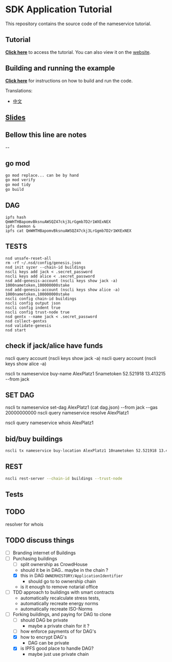 # SDK Application Tutorial

This repository contains the source code of the nameservice tutorial.

## Tutorial

**[Click here](./tutorial/README.md)** to access the tutorial. You can also view it on the [website](https://cosmos.network/docs/tutorial).

## Building and running the example

**[Click here](./tutorial/build-run.md)**  for instructions on how to build and run the code.

Translations:
- [中文](./README_cn.md)

## [Slides](https://docs.google.com/presentation/d/1aCMAdkVY-gfgnGNPTygwVk3o68czPQ_VYfvdMy9Ek5Q/edit?usp=sharing)


## Bellow this line are notes
--

## go mod
```bash
go mod replace... can be by hand
go mod verify
go mod tidy
go build
```


## DAG
```
ipfs hash
QmWHTHBapomvBksnuAWSQZ47ckj3LrGgmb7D2r1WXExNEX
ipfs daemon &
ipfs cat QmWHTHBapomvBksnuAWSQZ47ckj3LrGgmb7D2r1WXExNEX
```

## TESTS
```fish
nsd unsafe-reset-all
rm -rf ~/.nsd/config/genesis.json
nsd init syzer --chain-id buildings
nscli keys add jack < .secret_password
nscli keys add alice < .secret_password
nsd add-genesis-account (nscli keys show jack -a) 1000nametoken,100000000stake
nsd add-genesis-account (nscli keys show alice -a) 1000nametoken,100000000stake
nscli config chain-id buildings
nscli config output json
nscli config indent true
nscli config trust-node true
nsd gentx --name jack < .secret_password
nsd collect-gentxs
nsd validate-genesis
nsd start
```

## check if jack/alice have funds
nscli query account (nscli keys show jack -a)
nscli query account (nscli keys show alice -a)


nscli tx nameservice buy-name AlexPlatz1 5nametoken 52.521918 13.413215 --from jack
## SET DAG
nscli tx nameservice set-dag AlexPlatz1 (cat dag.json) --from jack --gas 20000000000
nscli query nameservice resolve AlexPlatz1

nscli query nameservice whois AlexPlatz1

## bid/buy buildings
```bash
nscli tx nameservice buy-location AlexPlatz1 10nametoken 52.521918 13.413215 --from alice
```

## REST
```bash
nscli rest-server --chain-id buildings --trust-node
```

## Tests




## TODO 
resolver
for whois






## TODO discuss things
- [ ] Branding internet of Buildings
- [ ] Purchasing buildings
    - [ ] split ownership as CrowdHouse
    - should it be in DAG.. maybe in the chain ?
    - [X] this in DAG `OWNERHISTORY/ApplicationIdentifier`
        - should go to to ownership chain
    - is it enough to remove notarial office
- [ ] TDD approach to buildings with smart contracts
    - automatically recalculate stress tests,
    - automatically recreate energy norms
    - automatically recreate ISO-Norms
- [ ] Forking buildings, and paying for DAG to clone
    - [ ] should DAG be private
        - maybe a private chain for it ?
    - [ ] how enforce payments of for DAG's 
    - [X] how to encrypt DAG's
        - DAG can be private 
    - [X] is IPFS good place to handle DAG?   
        - maybe just use private chain
